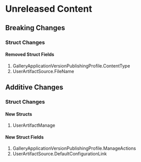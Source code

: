 # Unreleased Content

## Breaking Changes

### Struct Changes

#### Removed Struct Fields

1. GalleryApplicationVersionPublishingProfile.ContentType
1. UserArtifactSource.FileName

## Additive Changes

### Struct Changes

#### New Structs

1. UserArtifactManage

#### New Struct Fields

1. GalleryApplicationVersionPublishingProfile.ManageActions
1. UserArtifactSource.DefaultConfigurationLink
